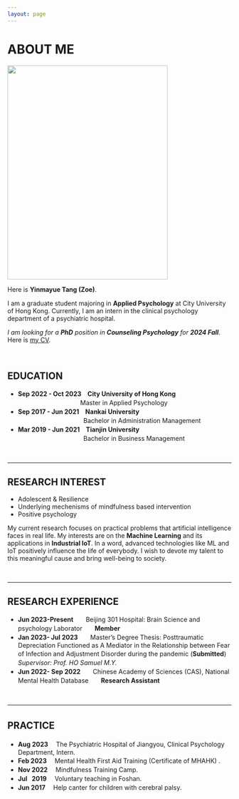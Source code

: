 ```yaml
---
layout: page
---
```


# **ABOUT ME**



<img src="https://yinmayuetang.github.io/images/yinmatang.jpg" class="floatpic" width="360" height="480">


Here is **Yinmayue Tang (Zoe)**.

I am a graduate student majoring in **Applied Psychology** at City University of Hong Kong. Currently, I am an intern in the clinical psychology department of a psychiatric hospital.

*I am looking for a **PhD** position in **Counseling Psychology** for **2024 Fall***. Here is [my CV](https://yinmayuetang.github.io/file/CV-TANGYinmayue.pdf). 

<br>

## **EDUCATION**

- **Sep 2022 - Oct 2023**　**City University of Hong Kong** 
<be> &ensp;&ensp;&ensp;&ensp;&ensp;&ensp;&ensp;&ensp;&ensp;&ensp;&ensp;&ensp;&ensp;&ensp;&ensp;&ensp;&ensp;&ensp;　Master in Applied Psychology
- **Sep 2017 - Jun 2021**　**Nankai University**
<br> &ensp;&ensp;&ensp;&ensp;&ensp;&ensp;&ensp;&ensp;&ensp;&ensp;&ensp;&ensp;&ensp;&ensp;&ensp;&ensp;&ensp;&ensp;&ensp;　Bachelor in Administration Management　
- **Mar 2019 - Jun 2021**　**Tianjin University**
<br> &ensp;&ensp;&ensp;&ensp;&ensp;&ensp;&ensp;&ensp;&ensp;&ensp;&ensp;&ensp;&ensp;&ensp;&ensp;&ensp;&ensp;&ensp;&ensp;　Bachelor in Business Management　　　


<br>

---

## **RESEARCH INTEREST**

- Adolescent & Resilience
- Underlying mechenisms of mindfulness based intervention
- Positive psychology  

My current research focuses on practical problems that artificial intelligence faces in real life. My interests are on the **Machine Learning** and its applications in **Industrial IoT**. In a word, advanced technologies like ML and IoT positively influence the life of everybody.  I wish to devote my talent to this meaningful cause and bring well-being to society.


<br>

---

## **RESEARCH EXPERIENCE**
- **Jun 2023-Present**　　Beijing 301 Hospital: Brain Science and psychology Laborator　　**Member**
- **Jan 2023- Jul 2023**　　Master’s Degree Thesis: Posttraumatic Depreciation Functioned as A Mediator in the Relationship between Fear of Infection and Adjustment Disorder during the pandemic (**Submitted**)　　*Supervisor: Prof. HO Samuel M.Y.*　　　　　  
- **Jun 2022- Sep 2022**　　Chinese Academy of Sciences (CAS), National Mental Health Database　　**Research Assistant**　  



<br>

---

## **PRACTICE**　

- **Aug 2023** 　The Psychiatric Hospital of Jiangyou, Clinical Psychology Department, Intern.
- **Feb 2023** 　Mental Health First Aid Training (Certificate of MHAHK) .
- **Nov 2022** 　Mindfulness Training Camp.
- **Jul &ensp;2019** 　Voluntary teaching in Foshan.
- **Jun 2017**　 Help canter for children with cerebral palsy.
